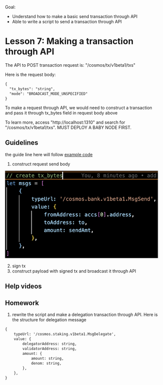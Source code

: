 Goal:
* Understand how to make a basic send transaction through API
* Able to write a script to send a transaction through API

# Lesson 7: Making a transaction through API

The API to POST transaction request is: "/cosmos/tx/v1beta1/txs"

Here is the request body:

```
{
  "tx_bytes": "string",
  "mode": "BROADCAST_MODE_UNSPECIFIED"
}
```

To make a request through API, we would need to construct a transaction and pass it through tx_bytes field in request body above

To learn more, access "http://localhost:1310" and search for "/cosmos/tx/v1beta1/txs". MUST DEPLOY A BABY NODE FIRST.

## Guidelines

the guide line here will follow [example code](../../client/index.ts)

1. construct request send body

![tx_body](images/construct_tx.png)

2. sign tx
3. construct payload with signed tx and broadcast it through API


## Help videos

## Homework
1. rewrite the script and make a delegation transaction through API. Here is the structure for delegation message

```
{
    typeUrl: '/cosmos.staking.v1beta1.MsgDelegate',
    value: {
        delegatorAddress: string,
        validatorAddress: string,
        amount: {
            amount: string,
            denom: string,
        },
    },
}
```
